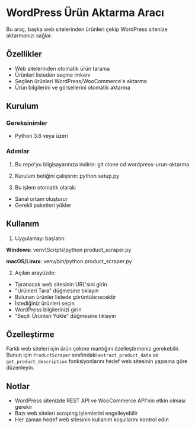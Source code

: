 # WordPress Ürün Aktarma Aracı

Bu araç, başka web sitelerinden ürünleri çekip WordPress sitenize aktarmanızı sağlar.

## Özellikler

- Web sitelerinden otomatik ürün tarama
- Ürünleri listeden seçme imkanı
- Seçilen ürünleri WordPress/WooCommerce'e aktarma
- Ürün bilgilerini ve görsellerini otomatik aktarma

## Kurulum

### Gereksinimler

- Python 3.6 veya üzeri

### Adımlar

1. Bu repo'yu bilgisayarınıza indirin:
git clone cd wordpress-urun-aktarma

2. Kurulum betiğini çalıştırın:
python setup.py

3. Bu işlem otomatik olarak:
- Sanal ortam oluşturur
- Gerekli paketleri yükler

## Kullanım

1. Uygulamayı başlatın:

**Windows:**
venv\Scripts\python product_scraper.py

**macOS/Linux:**
venv/bin/python product_scraper.py

2. Açılan arayüzde:
- Taranacak web sitesinin URL'sini girin
- "Ürünleri Tara" düğmesine tıklayın
- Bulunan ürünler listede görüntülenecektir
- İstediğiniz ürünleri seçin
- WordPress bilgilerinizi girin
- "Seçili Ürünleri Yükle" düğmesine tıklayın

## Özelleştirme

Farklı web siteleri için ürün çekme mantığını özelleştirmeniz gerekebilir. Bunun için `ProductScraper` sınıfındaki `extract_product_data` ve `get_product_description` fonksiyonlarını hedef web sitesinin yapısına göre düzenleyin.

## Notlar

- WordPress sitenizde REST API ve WooCommerce API'nin etkin olması gerekir
- Bazı web siteleri scraping işlemlerini engelleyebilir
- Her zaman hedef web sitesinin kullanım koşullarını kontrol edin